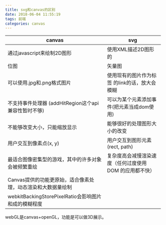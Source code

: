 ```yaml
---
title: svg和canvas的区别
date: 2018-06-04 11:55:19
tags: 前端
categories: canvas
---
```


| canvas                                                       | svg                                                     |
| ------------------------------------------------------------ | ------------------------------------------------------- |
| 通过javascript来绘制2D图形                                   | 使用XML描述2D图形的                                     |
| 位图                                                         | 矢量图                                                  |
| 可以使用.jpg和.png格式图片                                   | 使用现有的图片作为<image>标签 的link的话，放大会模糊    |
| 不支持事件处理器  (addHitRegion这个api兼容性暂时不够)        | 可以为某个元素添加事件(把元素当成dom使用)               |
| 不能够改变大小，只能缩放显示                                 | 能够很好的处理图形大小的改变                            |
| 用户交互到像素点(x, y)                                       | 用户交互到图形元素(rect, path)                          |
| 最适合图像密集型的游戏，其中的许多对象会被频繁重绘           | 复杂度高会减慢渲染速度（任何过度使用 DOM 的应用都不快） |
| Canvas提供的功能更原始，适合像素处理，动态渲染和大数据量绘制 |                                                         |
| webkitBackingStorePixelRatio会影响图片和成的模糊程度         |                                                         |

webGL是canvas+openGL，功能是可以做3D展示。
